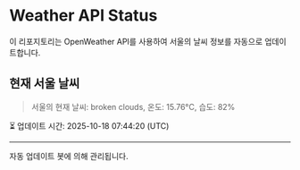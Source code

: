 
# Weather API Status

이 리포지토리는 OpenWeather API를 사용하여 서울의 날씨 정보를 자동으로 업데이트합니다.

## 현재 서울 날씨
> 서울의 현재 날씨: broken clouds, 온도: 15.76°C, 습도: 82%

⏳ 업데이트 시간: 2025-10-18 07:44:20 (UTC)

---
자동 업데이트 봇에 의해 관리됩니다.
